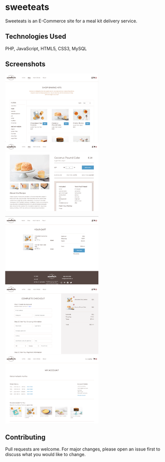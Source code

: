 # sweeteats

Sweeteats is an E-Commerce site for a meal kit delivery service.

## Technologies Used

PHP, JavaScript, HTML5, CSS3, MySQL

## Screenshots

<img src="imgs/shop.png" width="300"><img src="imgs/product.png" width="300">

<img src="imgs/cart.png" width="300">
<img src="imgs/checkout.png" width="300">
<img src="imgs/account.png" width="300">

## Contributing
Pull requests are welcome. For major changes, please open an issue first to discuss what you would like to change.
